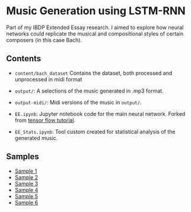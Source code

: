 # Music Generation using LSTM-RNN
Part of my IBDP Extended Essay research. I aimed to explore how neural networks could replicate the musical and compositional styles of certain composers (in this case Bach).

## Contents
- ``content/bach_dataset`` Contains the dataset, both processed and unprocessed in midi format

- ``output/``: A selections of the music generated in .mp3 format. 

- ``output-midi/``: Midi versions of the music in ``output/``.

- ``EE.ipynb``: Jupyter notebook code for the main neural network. Forked from [tensor flow tutorial](https://www.tensorflow.org/tutorials/audio/music_generation).

- ``EE_Stats.ipynb``: Tool custom created for statistical analysis of the generated music.

## Samples
- [Sample 1](output/1.mp4)
- [Sample 2](output/2.mp4)
- [Sample 3](output/3.mp4)
- [Sample 4](output/4.mp4)
- [Sample 5](output/5.mp4)
- [Sample 6](output/6.mp4)
